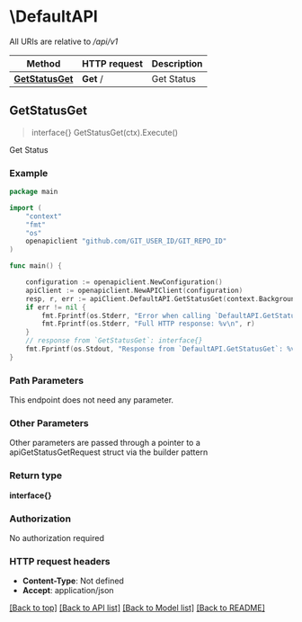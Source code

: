 # \DefaultAPI

All URIs are relative to */api/v1*

Method | HTTP request | Description
------------- | ------------- | -------------
[**GetStatusGet**](DefaultAPI.md#GetStatusGet) | **Get** / | Get Status



## GetStatusGet

> interface{} GetStatusGet(ctx).Execute()

Get Status

### Example

```go
package main

import (
	"context"
	"fmt"
	"os"
	openapiclient "github.com/GIT_USER_ID/GIT_REPO_ID"
)

func main() {

	configuration := openapiclient.NewConfiguration()
	apiClient := openapiclient.NewAPIClient(configuration)
	resp, r, err := apiClient.DefaultAPI.GetStatusGet(context.Background()).Execute()
	if err != nil {
		fmt.Fprintf(os.Stderr, "Error when calling `DefaultAPI.GetStatusGet``: %v\n", err)
		fmt.Fprintf(os.Stderr, "Full HTTP response: %v\n", r)
	}
	// response from `GetStatusGet`: interface{}
	fmt.Fprintf(os.Stdout, "Response from `DefaultAPI.GetStatusGet`: %v\n", resp)
}
```

### Path Parameters

This endpoint does not need any parameter.

### Other Parameters

Other parameters are passed through a pointer to a apiGetStatusGetRequest struct via the builder pattern


### Return type

**interface{}**

### Authorization

No authorization required

### HTTP request headers

- **Content-Type**: Not defined
- **Accept**: application/json

[[Back to top]](#) [[Back to API list]](../README.md#documentation-for-api-endpoints)
[[Back to Model list]](../README.md#documentation-for-models)
[[Back to README]](../README.md)

